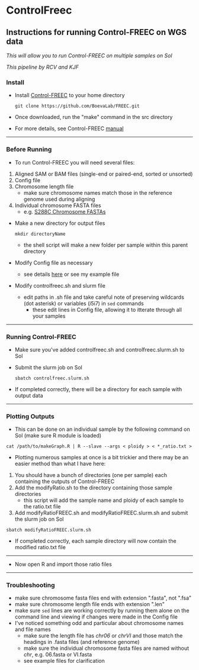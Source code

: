 # ControlFreec

## Instructions for running Control-FREEC on WGS data
 _This will allow you to run Control-FREEC on multiple samples on Sol_
 
 _This pipeline by RCV and KJF_


### Install

- Install [Control-FREEC](https://github.com/BoevaLab/FREEC) to your home directory

  `git clone https://github.com/BoevaLab/FREEC.git`

- Once downloaded, run the "make" command in the src directory
- For more details, see Control-FREEC [manual](http://boevalab.com/FREEC/tutorial.html)
---
### Before Running
- To run Control-FREEC you will need several files:
1. Aligned SAM or BAM files (single-end or paired-end, sorted or unsorted)
2. Config file
3. Chromosome length file
   - make sure chromosome names match those in the reference genome used during aligning
4. Individual chromosome FASTA files
   - e.g. [S288C Chromosome FASTAs](https://downloads.yeastgenome.org/sequence/S288C_reference/chromosomes/fasta/)

- Make a new directory for output files 
  
  `mkdir directoryName`
  
  - the shell script will make a new folder per sample within this parent directory

- Modify Config file as necessary
  - see details [here](http://boevalab.com/FREEC/tutorial.html#CONFIG) or see my example file

- Modify controlfreec.sh and slurm file
  - edit paths in .sh file and take careful note of preserving wildcards (dot asterisk) or variables ($i5$i7) in `sed` commands
    - these edit lines in Config file, allowing it to itterate through all your samples
---
### Running Control-FREEC
- Make sure you've added controlfreec.sh and controlfreec.slurm.sh to Sol
- Submit the slurm job on Sol 

  `sbatch controlfreec.slurm.sh`

- If completed correctly, there will be a directory for each sample with output data
---
### Plotting Outputs
- This can be done on an individual sample by the following command on Sol (make sure R module is loaded)

`cat /path/to/makeGraph.R | R --slave --args < ploidy > < *_ratio.txt >`

- Plotting numerous samples at once is a bit trickier and there may be an easier method than what I have here:
1. You should have a bunch of directories (one per sample) each containing the outputs of Control-FREEC
2. Add the modifyRatio.sh to the directory containing those sample directories
   - this script will add the sample name and ploidy of each sample to the ratio.txt file
3. Add modifyRatioFREEC.sh and modifyRatioFREEC.slurm.sh and submit the slurm job on Sol

`sbatch modifyRatioFREEC.slurm.sh`

   - If completed correctly, each sample directory will now contain the modified ratio.txt file
---
- Now open R and import those ratio files
---
### Troubleshooting
- make sure chromosome fasta files end with extension ".fasta", not ".fsa"
- make sure chromosome length file ends with extension ".len"
- make sure `sed` lines are working correctly by running them alone on the command line and viewing if changes were made in the Config file
- I've noticed something odd and particular about chromosome names and file names
  - make sure the length file has *chr06* or *chrVI* and those match the headings in .fasta files (and reference genome)
  - make sure the individual chromosome fasta files are named without *chr*, e.g. 06.fasta or VI.fasta
  - see example files for clarification
